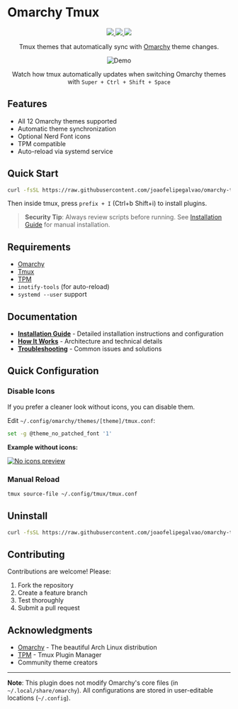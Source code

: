# Omarchy Tmux

<p align="center">
  <a href="https://omarchy.org" target="_blank">
    <img src="https://img.shields.io/badge/Omarchy-Compatible-7aa2f7?style=flat-square&labelColor=1a1b26&logo=archlinux&logoColor=c0caf5"/>
  </a>
  <a href="https://github.com/joaofelipegalvao/omarchy-tmux/blob/main/docs/INSTALL.md" target="_blank">
    <img src="https://img.shields.io/badge/Installation-Guide-7aa2f7?style=flat-square&labelColor=1a1b26&logo=tmux&logoColor=c0caf5"/>
  </a>
    <a href="https://github.com/joaofelipegalvao/omarchy-tmux/blob/main/docs/HOW_IT_WORKS.md" target="_blank">
    <img src="https://img.shields.io/badge/How_It-Works-7aa2f7?style=flat-square&labelColor=1a1b26&logo=readthedocs&logoColor=c0caf5"/>
  </a>

</p>

<div align="center">
  
Tmux themes that automatically sync with [Omarchy](https://omarchy.org) theme changes.

![Demo](assets/demo.gif)

Watch how tmux automatically updates when switching Omarchy themes with `Super + Ctrl + Shift + Space`
</div>

## Features

- All 12 Omarchy themes supported
- Automatic theme synchronization
- Optional Nerd Font icons
- TPM compatible
- Auto-reload via systemd service

## Quick Start

```bash
curl -fsSL https://raw.githubusercontent.com/joaofelipegalvao/omarchy-tmux/main/scripts/omarchy-tmux-install.sh | bash
```

Then inside tmux, press `prefix + I` (Ctrl+b Shift+i) to install plugins.

> **Security Tip**: Always review scripts before running. See [Installation Guide](docs/INSTALL.md) for manual installation.

## Requirements

- [Omarchy](https://omarchy.org)
- [Tmux](https://github.com/tmux/tmux/wiki)
- [TPM](https://github.com/tmux-plugins/tpm)
- `inotify-tools` (for auto-reload)
- `systemd --user` support

## Documentation

- **[Installation Guide](docs/INSTALL.md)** - Detailed installation instructions and configuration
- **[How It Works](docs/HOW_IT_WORKS.md)** - Architecture and technical details
- **[Troubleshooting](docs/TROUBLESHOOTING.md)** - Common issues and solutions

## Quick Configuration

### Disable Icons

If you prefer a cleaner look without icons, you can disable them.

Edit `~/.config/omarchy/themes/[theme]/tmux.conf`:

```bash
set -g @theme_no_patched_font '1'
```

**Example without icons:**

[![No icons preview](https://i.postimg.cc/5yn1ndYg/screenshot-2025-10-09-19-41-44.png)](https://postimg.cc/PvpB57Mv)


### Manual Reload

```bash
tmux source-file ~/.config/tmux/tmux.conf
```

## Uninstall

```bash
curl -fsSL https://raw.githubusercontent.com/joaofelipegalvao/omarchy-tmux/main/scripts/omarchy-tmux-uninstall.sh | bash
```

## Contributing

Contributions are welcome! Please:

1. Fork the repository
2. Create a feature branch
3. Test thoroughly
4. Submit a pull request

## Acknowledgments

- [Omarchy](https://omarchy.org) - The beautiful Arch Linux distribution
- [TPM](https://github.com/tmux-plugins/tpm) - Tmux Plugin Manager
- Community theme creators

---

**Note**: This plugin does not modify Omarchy's core files (in `~/.local/share/omarchy`). All configurations are stored in user-editable locations (`~/.config`).

